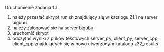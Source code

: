 Uruchomienie zadania 1.1

1. należy przesłać skrypt run.sh znajdujący się w katalogu Z1.1 na server bigubu
2. należy zalogować sie na server bigubu
3. uruchomić skrypt
4. odczytać wyniki z plików tekstowych server_py, client_py, server_cpp, client_cpp znajdujących się w nowo utworzonym katalogu z32_results